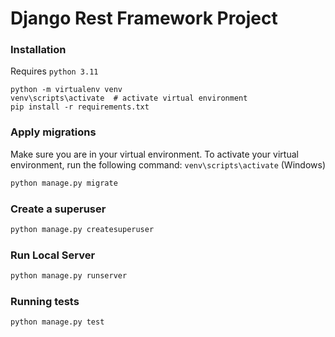 # Django Rest Framework Project

### Installation
Requires `python 3.11`

```shell
python -m virtualenv venv
venv\scripts\activate  # activate virtual environment
pip install -r requirements.txt
```

### Apply migrations
Make sure you are in your virtual environment. To activate your virtual environment, run the following command: `venv\scripts\activate` (Windows)
```bash
python manage.py migrate
```

### Create a superuser
```bash
python manage.py createsuperuser
```

### Run Local Server
```bash
python manage.py runserver
```


### Running tests
```bash
python manage.py test
```

